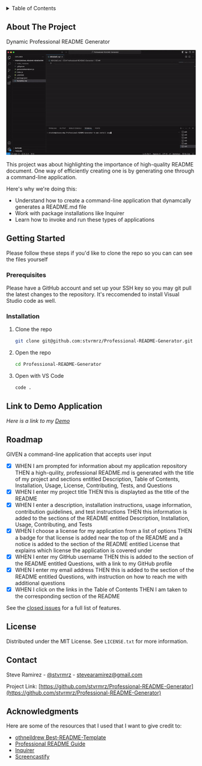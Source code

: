 <!-- TABLE OF CONTENTS -->
<details>
  <summary>Table of Contents</summary>
  <ol>
    <li>
      <a href="#about-the-project">About The Project</a>
    </li>
    <li>
      <a href="#getting-started">Getting Started</a>
      <ul>
        <li><a href="#prerequisites">Prerequisites</a></li>
        <li><a href="#installation">Installation</a></li>
      </ul>
    </li>
    <li><a href="#link-to-deployed-application">Link to Demo Application</a></li>
    <li><a href="#license">License</a></li>
    <li><a href="#contact">Contact</a></li>
    <li><a href="#acknowledgments">Acknowledgments</a></li>
  </ol>
</details>

<!-- ABOUT THE PROJECT -->
## About The Project
Dynamic Professional README Generator

![Project Blog Post Demo](/DemoREADMEGenerator.gif)


This project was about highlighting the importance of high-quality README document. One way of efficiently creating one is by generating one through a command-line application. 

Here's why we're doing this:
* Understand how to create a command-line application that dynamcally generates a README.md file
* Work with package installations like Inquirer
* Learn how to invoke and run these types of applications


<!-- GETTING STARTED -->
## Getting Started

Please follow these steps if you'd like to clone the repo so you can can see the files yourself

### Prerequisites

Please have a GitHub account and set up your SSH key so you may git pull the latest changes to the repository. It's
reccomended to install Visual Studio code as well.

### Installation

1. Clone the repo
   ```sh
   git clone git@github.com:stvrmrz/Professional-README-Generator.git
   ```
3. Open the repo 
   ```sh
   cd Professional-README-Generator
   ```
4. Open with VS Code
   ```sh
   code .
   ```

<!-- USAGE EXAMPLES -->
## Link to Demo Application

_Here is a link to my [Demo](https://stvrmrz.github.io/Challenge-05-Task-Board/)_

<!-- ROADMAP -->
## Roadmap

GIVEN a command-line application that accepts user input
- [x] WHEN I am prompted for information about my application repository
      THEN a high-quility, professional README.md is generated with the title of my project and sections entitled Description, Table of Contents, Installation, Usage, License, Contributing, Tests, and Questions
- [x] WHEN I enter my project title
      THEN this is displayted as the title of the README
- [x] WHEN I enter a description, installation instructions, usage information, contribution guidelines, and test instructions
      THEN this information is added to the sections of the README entitled Description, Installation, Usage, Contributing, and Tests
- [x] WHEN I choose a license for my application from a list of options
      THEN a badge for that license is added near the top of the README and a notice is added to the section of the README entitled License that explains which license the application is covered under
- [x] WHEN I enter my GitHub username
      THEN this is added to the section of the README entitled Questions, with a link to my GitHub profile
- [x] WHEN I enter my email address
      THEN this is added to the section of the README entitled Questions, with instruction on how to reach me with additional questions
- [x] WHEN I click on the links in the Table of Contents
      THEN I am taken to the corresponding section of the README

See the [closed issues](https://github.com/stvrmrz/Professional-README-Generator/issues/1) for a full list of features.

<!-- LICENSE -->
## License

Distributed under the MIT License. See `LICENSE.txt` for more information.

<!-- CONTACT -->
## Contact

Steve Ramirez - [@stvrmrz](https://twitter.com/stvrmrz) - stevearamirez@gmail.com

Project Link: [https://github.com/stvrmrz/Professional-README-Generator](https://github.com/stvrmrz/Professional-README-Generator)

<!-- ACKNOWLEDGMENTS -->
## Acknowledgments

Here are some of the resources that I used that I want to give credit to:

* [othneildrew Best-README-Template](https://github.com/othneildrew/Best-README-Template)
* [Professional README Guide](https://coding-boot-camp.github.io/full-stack/github/professional-readme-guide)
* [Inquirer](https://www.npmjs.com/package/inquirer/v/8.2.4#installation)
* [Screencastify](https://app.screencastify.com/)